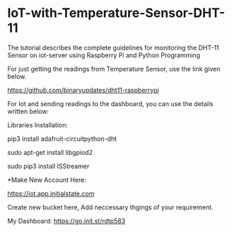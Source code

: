 # IoT-with-Temperature-Sensor-DHT-11
The tutorial describes the complete guidelines for monitoring the DHT-11 Sensor on iot-server using Raspberry Pi and Python Programming

For just getting the readings from Temperature Sensor, use the link given below.

https://github.com/binaryupdates/dht11-raspberrypi

For Iot and sending readings to the dashboard, you can use the details written below:

Libraries Installation:

pip3 install adafruit-circuitpython-dht

sudo apt-get install libgpiod2

sudo pip3 install ISStreamer

*Make New Account Here:

https://iot.app.initialstate.com

Create new bucket here, Add neccessary thgings of your requirement.

My Dashboard:
https://go.init.st/rdtp583
